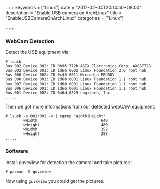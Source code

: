 +++
keywords = ["Linux"]
date = "2017-02-04T20:14:50+08:00"
description = "Enable USB camera on ArchLinux"
title = "EnableUSBCameraOnArchLinux"
categories = ["Linux"]

+++
### WebCam Detection
Detect the USB equipment via:    

```
# lsusb
Bus 002 Device 002: ID 0b95:772b ASIX Electronics Corp. AX88772B
Bus 002 Device 001: ID 1d6b:0002 Linux Foundation 2.0 root hub
Bus 008 Device 002: ID 0c45:0011 Microdia EBUDDY
Bus 008 Device 001: ID 1d6b:0001 Linux Foundation 1.1 root hub
Bus 007 Device 001: ID 1d6b:0001 Linux Foundation 1.1 root hub
Bus 006 Device 001: ID 1d6b:0001 Linux Foundation 1.1 root hub
Bus 001 Device 002: ID 046d:0829 Logitech, Inc. 
.....
```
Then we got more informations from our detected webCAM equipment:    

```
# lsusb -s 001:002 -v | egrep "Width|Height"
        wWidth                            640
        wHeight                           480
        wWidth                            352
        wHeight                           288
.....
```

### Software
Install guvcview for detection the cameral and take pictures:    

```
# pacman -S guvcview
```
Now using `guvcview` you could get the pictures.     

